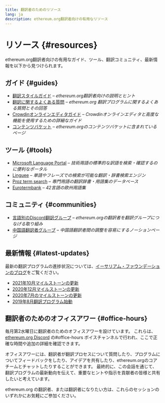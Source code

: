 ```yaml
---
title: 翻訳者のためのリソース
lang: ja
description: ethereum.org翻訳者向けの有用なリソース
---
```


# リソース {#resources}

ethereum.org翻訳者向けの有用なガイド、ツール、翻訳コミュニティ、最新情報を以下から見つけられます。

## ガイド {#guides}

- [翻訳スタイルガイド](/contributing/translation-program/translators-guide/) _– ethereum.org翻訳者向けの説明とヒント_
- [翻訳に関するよくある質問](/contributing/translation-program/faq/) _– ethereum.org 翻訳プログラムに関するよくある質問とその回答_
- [Crowdinオンラインエディタガイド](https://support.crowdin.com/online-editor/) _– Crowdinオンラインエディタと高度な機能を使用するための詳細なガイド_
- [コンテンツバケット](/contributing/translation-program/content-buckets/) _– ethereum.orgのコンテンツバケットに含まれているページ_

## ツール {#tools}

- [Microsoft Language Portal](https://www.microsoft.com/en-us/language) _– 技術用語の標準的な訳語を検索・確認するのに便利なポータル_
- [Linguee](https://www.linguee.com/) _– 単語やフレーズでの検索が可能な翻訳・辞書検索エンジン_
- [Proz term search](https://www.proz.com/search/) _– 専門用語の翻訳辞書・用語集のデータベース_
- [Eurotermbank](https://www.eurotermbank.com/) _– 42言語の欧州用語集_

## コミュニティ {#communities}

- [言語別のDiscord翻訳グループ](/discord/) _– ethereum.orgの翻訳者を翻訳グループにつなげる取り組み_
- [中国語翻訳者グループ](https://www.notion.so/Ethereum-org-05375fe0a94c4214acaf90f42ba40171) _– 中国語翻訳者間の調整を容易にするノーションページ_

## 最新情報 {#latest-updates}

最新の翻訳プログラムの進捗状況については、[イーサリアム・ファウンデーションのブログ](https://blog.ethereum.org/)をご覧ください。

- [2021年10月マイルストーンの更新](https://blog.ethereum.org/2021/10/04/translation-program-update/)
- [2020年12月マイルストーンの更新](https://blog.ethereum.org/2020/12/21/translation-program-milestones-updates-20/)
- [2020年7月のマイルストーンの更新](https://blog.ethereum.org/2020/07/29/ethdotorg-translation-milestone/)
- [2019年8月翻訳プログラム始動](https://blog.ethereum.org/2019/08/20/translating-ethereum-for-our-global-community/)

## 翻訳者のためのオフィスアワー {#office-hours}

毎月第2水曜日に翻訳者のためのオフィスアワーを設けています。 これらは、[ethereum.org Discord](/discord/) の#office-hours ボイスチャンネルで行われ、ここで正確な時間や追加の詳細を確認できます。

オフィスアワーには、翻訳者が翻訳プロセスについて質問したり、プログラムについてフィードバックをしたり、アイデアを共有したり、ethereum.orgのコアチームとチャットしたりすることができます。 最終的に、この会話を通じて、翻訳プログラムの最新動向を伝えて、重要なヒントや指示を貢献者の皆様と共有したいと考えています。

ethereum.org の翻訳者、または翻訳者になりたい方は、これらのセッションのいずれかにお気軽にご参加ください。
